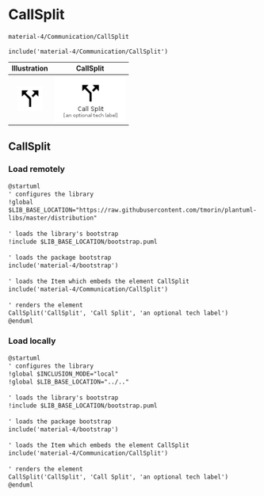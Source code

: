 # CallSplit


```text
material-4/Communication/CallSplit
```

```text
include('material-4/Communication/CallSplit')
```



| Illustration | CallSplit |
| :---: | :---: |
| ![illustration for Illustration](../../material-4/Communication/CallSplit.png) | ![illustration for CallSplit](../../material-4/Communication/CallSplit.Local.png) |




## CallSplit

### Load remotely
```plantuml
@startuml
' configures the library
!global $LIB_BASE_LOCATION="https://raw.githubusercontent.com/tmorin/plantuml-libs/master/distribution"

' loads the library's bootstrap
!include $LIB_BASE_LOCATION/bootstrap.puml

' loads the package bootstrap
include('material-4/bootstrap')

' loads the Item which embeds the element CallSplit
include('material-4/Communication/CallSplit')

' renders the element
CallSplit('CallSplit', 'Call Split', 'an optional tech label')
@enduml
```

### Load locally
```plantuml
@startuml
' configures the library
!global $INCLUSION_MODE="local"
!global $LIB_BASE_LOCATION="../.."

' loads the library's bootstrap
!include $LIB_BASE_LOCATION/bootstrap.puml

' loads the package bootstrap
include('material-4/bootstrap')

' loads the Item which embeds the element CallSplit
include('material-4/Communication/CallSplit')

' renders the element
CallSplit('CallSplit', 'Call Split', 'an optional tech label')
@enduml
```

